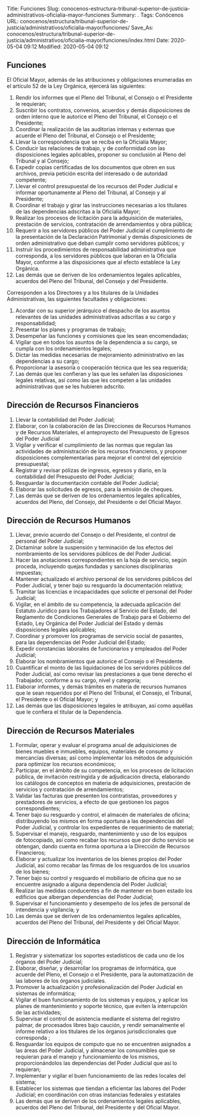 Title: Funciones
Slug: conocenos-estructura-tribunal-superior-de-justicia-administrativos-oficialia-mayor-funciones
Summary: .
Tags: Conócenos
URL: conocenos/estructura/tribunal-superior-de-justicia/administrativos/oficialia-mayor/funciones/
Save_As: conocenos/estructura/tribunal-superior-de-justicia/administrativos/oficialia-mayor/funciones/index.html
Date: 2020-05-04 09:12
Modified: 2020-05-04 09:12


## Funciones

El Oficial Mayor, además de las atribuciones y obligaciones enumeradas en el artículo 52 de la Ley Orgánica, ejercerá las siguientes:

1. Rendir los informes que el Pleno del Tribunal, el Consejo o el Presidente le requieran;
2. Suscribir los contratos, convenios, acuerdos y demás disposiciones de orden interno que le autorice el Pleno del Tribunal, el Consejo o el Presidente;
3. Coordinar la realización de las auditorias internas y externas que acuerde el Pleno del Tribunal, el Consejo o el Presidente;
4. Llevar la correspondencia que se reciba en la Oficialía Mayor;
5. Conducir las relaciones de trabajo, y de conformidad con las disposiciones legales aplicables, proponer su conclusión al Pleno del Tribunal y al Consejo;
6. Expedir copias certificadas de los documentos que obren en sus archivos, previa petición escrita del interesado o de autoridad competente;
7. Llevar el control presupuestal de los recursos del Poder Judicial e informar oportunamente al Pleno del Tribunal, al Consejo y al Presidente;
8. Coordinar el trabajo y girar las instrucciones necesarias a los titulares de las dependencias adscritas a la Oficialía Mayor;
9. Realizar los procesos de licitación para la adquisición de materiales, prestación de servicios, contratación de arrendamientos y obra pública;
10. Requerir a los servidores públicos del Poder Judicial el cumplimiento de la presentación de la Declaración Patrimonial y demás disposiciones de orden administrativo que deban cumplir como servidores públicos; y
11. Instruir los procedimientos de responsabilidad administrativa que corresponda, a los servidores públicos que laboran en la Oficialía Mayor, conforme a las disposiciones que al efecto establece la Ley Orgánica.
12. Las demás que se deriven de los ordenamientos legales aplicables, acuerdos del Pleno del Tribunal, del Consejo y del Presidente.

Corresponden a los Directores y a los titulares de la Unidades Administrativas, las siguientes facultades y obligaciones:

1. Acordar con su superior jerárquico el despacho de los asuntos relevantes de las unidades administrativas adscritas a su cargo y responsabilidad;
2. Presentar los planes y programas de trabajo;
3. Desempeñar las funciones y comisiones que les sean encomendadas;
4. Vigilar que en todos los asuntos de la dependencia a su cargo, se cumpla con los ordenamientos legales;
5. Dictar las medidas necesarias de mejoramiento administrativo en las dependencias a su cargo;
6. Proporcionar la asesoría o cooperación técnica que les sea requerida;
7. Las demás que les confieran y las que les señalen las disposiciones legales relativas, así como las que les competen a las unidades administrativas que se les hubieren adscrito.

## Dirección de Recursos Financieros

1. Llevar la contabilidad del Poder Judicial;
2. Elaborar, con la colaboración de las Direcciones de Recursos Humanos y de Recursos Materiales, el anteproyecto del Presupuesto de Egresos del Poder Judicial
3. Vigilar y verificar el cumplimiento de las normas que regulan las actividades de administración de los recursos financieros, y proponer disposiciones complementarias para mejorar el control del ejercicio presupuestal;
4. Registrar y revisar pólizas de ingresos, egresos y diario, en la contabilidad del Presupuesto del Poder Judicial;
5. Resguardar la documentación contable del Poder Judicial;
6. Elaborar las solicitudes de egresos, para la emisión de cheques.
7. Las demás que se deriven de los ordenamientos legales aplicables, acuerdos del Pleno, del Consejo, del Presidente o del Oficial Mayor.

## Dirección de Recursos Humanos

1. Llevar, previo acuerdo del Consejo o del Presidente, el control de personal del Poder Judicial;
2. Dictaminar sobre la suspensión y terminación de los efectos del nombramiento de los servidores públicos de del Poder Judicial.
3. Hacer las anotaciones correspondientes en la hoja de servicio, según proceda, incluyendo quejas fundadas y sanciones disciplinarias impuestas;
4. Mantener actualizado el archivo personal de los servidores públicos del Poder Judicial, y tener bajo su resguardo la documentación relativa;
5. Tramitar las licencias e incapacidades que solicite el personal del Poder Judicial;
6. Vigilar, en el ámbito de su competencia, la adecuada aplicación del Estatuto Jurídico para los Trabajadores al Servicio del Estado, del Reglamento de Condiciones Generales de Trabajo para el Gobierno del Estado, Ley Orgánica del Poder Judicial del Estado y demás disposiciones legales aplicables;
7. Coordinar y promover los programas de servicio social de pasantes, para las dependencias del Poder Judicial del Estado;
8. Expedir constancias laborales de funcionarios y empleados del Poder Judicial;
9. Elaborar los nombramientos que autorice el Consejo o el Presidente.
10. Cuantificar el monto de las liquidaciones de los servidores públicos del Poder Judicial, así como revisar las prestaciones a que tiene derecho el Trabajador, conforme a su cargo, nivel y categoría;
11. Elaborar informes, y demás trámites en materia de recursos humanos que le sean requeridos por el Pleno del Tribunal, el Consejo, el Tribunal, el Presidente o el Oficial Mayor; y
12. Las demás que las disposiciones legales le atribuyan, así como aquéllas que le confiera el titular de la Dependencia.

## Dirección de Recursos Materiales

1. Formular, operar y evaluar el programa anual de adquisiciones de bienes muebles e inmuebles, equipos, materiales de consumo y mercancías diversas; así como implementar los métodos de adquisición para optimizar los recursos económicos;
2. Participar, en el ámbito de su competencia, en los procesos de licitación pública, de invitación restringida y de adjudicación directa, elaborando los catálogos de conceptos en materia de adquisiciones, prestación de servicios y contratación de arrendamientos;
3. Validar las facturas que presenten los contratistas, proveedores y prestadores de servicios, a efecto de que gestionen los pagos correspondientes;
4. Tener bajo su resguardo y control, el almacén de materiales de oficina; distribuyendo los mismos en forma oportuna a las dependencias del Poder Judicial, y controlar los expedientes de requerimiento de material;
5. Supervisar el manejo, resguardo, mantenimiento y uso de los equipos de fotocopiado, así como recabar los recursos que por dicho servicio se obtengan, dando cuenta en forma oportuna a la Dirección de Recursos Financieros;
6. Elaborar y actualizar los inventarios de los bienes propios del Poder Judicial, así como recabar las firmas de los resguardos de los usuarios de los bienes;
7. Tener bajo su control y resguardo el mobiliario de oficina que no se encuentre asignado a alguna dependencia del Poder Judicial;
8. Realizar las medidas conducentes a fin de mantener en buen estado los edificios que albergan dependencias del Poder Judicial;
9. Supervisar el funcionamiento y desempeño de los jefes de personal de intendencia y vigilancia; y
10. Las demás que se deriven de los ordenamientos legales aplicables, acuerdos del Pleno del Tribunal, del Presidente y del Oficial Mayor.

## Dirección de Informática

1. Registrar y sistematizar los soportes estadísticos de cada uno de los órganos del Poder Judicial;
2. Elaborar, diseñar, y desarrollar los programas de informática, que acuerde del Pleno, el Consejo o el Presidente, para la automatización de las labores de los órganos judiciales.
3. Promover la actualización y profesionalización del Poder Judicial en sistemas de informática;
4. Vigilar el buen funcionamiento de los sistemas y equipos, y aplicar los planes de mantenimiento y soporte técnico, que eviten la interrupción de las actividades;
5. Supervisar el control de asistencia mediante el sistema del registro palmar, de procesados libres bajo caución, y rendir semanalmente el informe relativo a los titulares de los órganos jurisdiccionales que corresponda ;
6. Resguardar los equipos de computo que no se encuentren asignados a las áreas del Poder Judicial, y almacenar los consumibles que se requieran para el manejo y funcionamiento de los mismos, proporcionándolos las dependencias del Poder Judicial que así lo requieran;
7. Implementar y vigilar el buen funcionamiento de las redes locales del sistema;
8. Establecer los sistemas que tiendan a eficientar las labores del Poder Judicial; en coordinación con otras instancias federales y estatales
9. Las demás que se deriven de los ordenamientos legales aplicables, acuerdos del Pleno del Tribunal, del Presidente y del Oficial Mayor.



